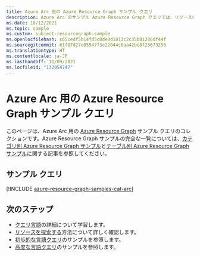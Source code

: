 ```yaml
---
title: Azure Arc 用の Azure Resource Graph サンプル クエリ
description: Azure Arc のサンプル Azure Resource Graph クエリでは、リソースの種類とテーブルを使用して Azure Arc 関連のリソースとプロパティにアクセスする方法を示します。
ms.date: 10/12/2021
ms.topic: sample
ms.custom: subject-resourcegraph-sample
ms.openlocfilehash: c65cedf5b14fd5c8de8d1813c2c35b81286df44f
ms.sourcegitcommit: 61f87d27e05547f3c22044c6aa42be8f23673256
ms.translationtype: HT
ms.contentlocale: ja-JP
ms.lasthandoff: 11/09/2021
ms.locfileid: "132054747"
---
```

# <a name="azure-resource-graph-sample-queries-for-azure-arc"></a>Azure Arc 用の Azure Resource Graph サンプル クエリ

このページは、Azure Arc 用の [Azure Resource Graph](../governance/resource-graph/overview.md) サンプル クエリのコレクションです。Azure Resource Graph サンプルの完全な一覧については、[カテゴリ別 Azure Resource Graph サンプル](../governance/resource-graph/samples/samples-by-category.md)と[テーブル別 Azure Resource Graph サンプル](../governance/resource-graph/samples/samples-by-table.md)に関する記事を参照してください。

## <a name="sample-queries"></a>サンプル クエリ

[!INCLUDE [azure-resource-graph-samples-cat-arc](../../includes/resource-graph/samples/bycat/azure-arc.md)]

## <a name="next-steps"></a>次のステップ

- [クエリ言語](../governance/resource-graph/concepts/query-language.md)の詳細について学習します。
- [リソースを探索する](../governance/resource-graph/concepts/explore-resources.md)方法について詳しく確認します。
- [初歩的な言語クエリ](../governance/resource-graph/samples/starter.md)のサンプルを参照します。
- [高度な言語クエリ](../governance/resource-graph/samples/advanced.md)のサンプルを参照します。
